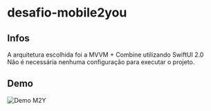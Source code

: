 # desafio-mobile2you

## Infos
A arquitetura escolhida foi a MVVM + Combine utilizando SwiftUI 2.0<br/>
Não é necessária nenhuma configuração para executar o projeto.

## Demo
![Demo M2Y](demo/demo.gif)
